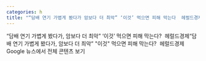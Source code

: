 ```yaml
---
categories: h
title: "“담배 연기 가볍게 봤다가 암보다 더 최악” ‘이것’ 먹으면 피해 막는다  헤럴드경제"
---
```

“담배 연기 가볍게 봤다가, 암보다 더 최악” ‘이것’ 먹으면 피해 막는다?&nbsp;&nbsp;헤럴드경제“담배 연기 가볍게 봤다가, 암보다 더 최악” "이것" 먹으면 피해 막는다?&nbsp;&nbsp;헤럴드경제Google 뉴스에서 전체 콘텐츠 보기